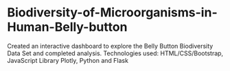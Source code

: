 # Biodiversity-of-Microorganisms-in-Human-Belly-button
Created an interactive dashboard to explore the Belly Button Biodiversity Data Set and completed analysis. 
Technologies used: HTML/CSS/Bootstrap, JavaScript Library Plotly, Python and Flask
